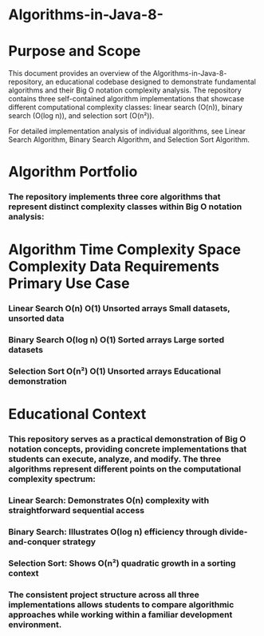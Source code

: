 # Algorithms-in-Java-8-

# Purpose and Scope
This document provides an overview of the Algorithms-in-Java-8- repository, an educational codebase designed to demonstrate fundamental algorithms and their Big O notation complexity analysis. The repository contains three self-contained algorithm implementations that showcase different computational complexity classes: linear search (O(n)), binary search (O(log n)), and selection sort (O(n²)).

For detailed implementation analysis of individual algorithms, see Linear Search Algorithm, Binary Search Algorithm, and Selection Sort Algorithm.

# Algorithm Portfolio
### The repository implements three core algorithms that represent distinct complexity classes within Big O notation analysis:

# Algorithm	Time Complexity	Space Complexity	Data Requirements	Primary Use Case
### Linear Search	O(n)	O(1)	Unsorted arrays	Small datasets, unsorted data
### Binary Search	O(log n)	O(1)	Sorted arrays	Large sorted datasets
### Selection Sort	O(n²)	O(1)	Unsorted arrays	Educational demonstration

# Educational Context
### This repository serves as a practical demonstration of Big O notation concepts, providing concrete implementations that students can execute, analyze, and modify. The three algorithms represent different points on the computational complexity spectrum:

### Linear Search: Demonstrates O(n) complexity with straightforward sequential access
### Binary Search: Illustrates O(log n) efficiency through divide-and-conquer strategy
### Selection Sort: Shows O(n²) quadratic growth in a sorting context

### The consistent project structure across all three implementations allows students to compare algorithmic approaches while working within a familiar development environment.

